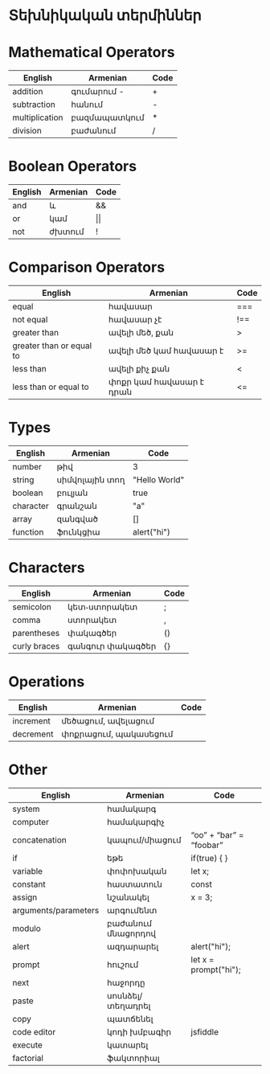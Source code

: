 # Տեխնիկական տերմիններ


# Mathematical Operators

| English | Armenian | Code |
| ------ | ------ | ------ |
| addition | գումարում -|  +     |
| subtraction |  հանում | - |
| multiplication | բազմապատկում | * |
| division | բաժանում | / |


# Boolean Operators
| English | Armenian | Code |
| ------ | ------ | ------ |
| and |  և | && |
| or | կամ | \|\| |
| not | ժխտում | ! |


# Comparison Operators
| English | Armenian | Code |
| ------ | ------ | ------ |
| equal |  հավասար | === |
| not equal |  հավասար չէ | !== |
| greater than |  ավելի մեծ, քան | > |
| greater than or equal to |  ավելի մեծ կամ հավասար է | >= |
| less than |  ավելի քիչ քան | < |
| less than or equal to |  փոքր կամ հավասար է դրան | <= |

# Types
| English | Armenian | Code |
| ------ | ------ | ------ |
| number |  թիվ | 3 |
| string |  սիմվոլային տող | "Hello World" |
| boolean |  բուլյան | true |
| character |  գրանշան | "a" |
| array | զանգված | [] |
| function | ֆունկցիա | alert("hi") |


# Characters
| English | Armenian | Code |
| ------ | ------ | ------ |
| semicolon |  կետ֊ստորակետ | ; |
| comma | ստորակետ | , |
| parentheses |  փակագծեր | () |
| curly braces |  գանգուր փակագծեր | {} |


# Operations
| English | Armenian | Code |
| ------ | ------ | ------ |
| increment | մեծացում, ավելացում |
| decrement | փոքրացում, պակասեցում |


# Other
| English | Armenian | Code |
| ------ | ------ | ------ |
| system |  համակարգ | |
| computer |  համակարգիչ |
| concatenation | կապում/միացում | “oo” + “bar” = “foobar” |
| if |  եթե | if(true) { } |
| variable |  փոփոխական | let x; |
| constant | հաստատուն | const |
| assign |  նշանակել | x = 3; |
| arguments/parameters | արգումենտ |
| modulo | բաժանում մնացորդով | |
| alert |  ազդարարել | alert("hi"); |
| prompt |  հուշում | let x = prompt("hi"); |
| next |  հաջորդը |
| paste |  սոսնձել/տեղադրել |
| copy |  պատճենել |
| code editor |  կոդի խմբագիր | jsfiddle |
| execute |  կատարել |
| factorial | ֆակտորիալ  | |
